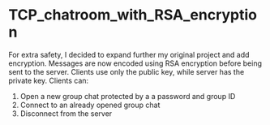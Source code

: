 # TCP_chatroom_with_RSA_encryption
For extra safety, I decided to expand further my original project and add encryption. Messages are now encoded using RSA encryption before being sent to the server. Clients use only the public key, while server has the private key.
Clients can:
1) Open a new group chat protected by a a password and group ID
2) Connect to an already opened group chat
3) Disconnect from the server
